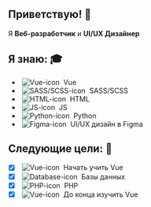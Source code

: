 ## Приветствую! :wave:
Я **Веб-разработчик** и **UI/UX Дизайнер**
## Я знаю: :mortar_board:
+ &nbsp;![Vue-icon](https://icons-for-free.com/download-icon-vscode+icons+type+vue-1324451518241566316_16.ico "Vue")&nbsp; Vue
+ &nbsp;![SASS/SCSS-icon](https://icons-for-free.com/download-icon-vscode+icons+type+sass-1324451479797646865_16.ico "SASS/SCSS")&nbsp; SASS/SCSS
+ &nbsp;![HTML-icon](https://icons.iconarchive.com/icons/cornmanthe3rd/plex/16/Other-html-5-icon.png "HTML")&nbsp; HTML
+ &nbsp;![JS-icon](https://icons-for-free.com/download-icon-vscode+icons+type+js+official-1324451337700789263_16.ico "JS")&nbsp; JS
+ &nbsp;![Python-icon](https://icons-for-free.com/download-icon-python-1330289850686212316_16.ico "Python")&nbsp; Python
+ &nbsp;![Figma-icon](https://icons-for-free.com/download-icon-figma+product+prototyping+soft+icon-1320168267226111826_16.ico "Figma")&nbsp; UI/UX дизайн в Figma
## Следующие цели: :triangular_flag_on_post:
- [X] &nbsp;![Vue-icon](https://icons-for-free.com/download-icon-vscode+icons+type+vue-1324451518241566316_16.ico "Vue")&nbsp; Начать учить Vue
- [X] &nbsp;![Database-icon](https://icons-for-free.com/download-icon-database+76-131988545497319222_16.ico "Database")&nbsp; Базы данных
- [X] &nbsp;![PHP-icon](https://icons-for-free.com/download-icon-php+plain-1324760555060951567_16.ico "PHP")&nbsp; PHP
- [X] &nbsp;![Vue-icon](https://icons-for-free.com/download-icon-vscode+icons+type+vue-1324451518241566316_16.ico "Vue")&nbsp; До конца изучить Vue
